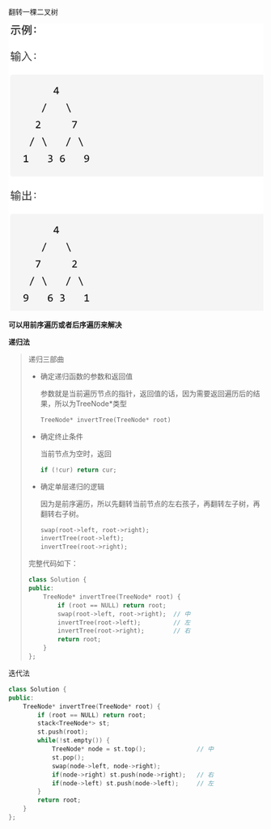 翻转一棵二叉树

![226.翻转二叉树](20210203192644329.png)





**可以用前序遍历或者后序遍历来解决**



**递归法**

> 递归三部曲
>
> * 确定递归函数的参数和返回值
>
>   参数就是当前遍历节点的指针，返回值的话，因为需要返回遍历后的结果，所以为TreeNode*类型
>
>   ```cpp
>   TreeNode* invertTree(TreeNode* root)
>   ```
>
>   
>
> * 确定终止条件
>
>   当前节点为空时，返回
>
>   ```cpp
>   if (!cur) return cur;
>   ```
>
> * 确定单层递归的逻辑
>
>   因为是前序遍历，所以先翻转当前节点的左右孩子，再翻转左子树，再翻转右子树。
>
>   ```cpp
>   swap(root->left, root->right);
>   invertTree(root->left);
>   invertTree(root->right);
>   ```
>
> 完整代码如下：
>
> ```cpp
> class Solution {
> public:
>     TreeNode* invertTree(TreeNode* root) {
>         if (root == NULL) return root;
>         swap(root->left, root->right);  // 中
>         invertTree(root->left);         // 左
>         invertTree(root->right);        // 右
>         return root;
>     }
> };
> ```





迭代法

```cpp
class Solution {
public:
    TreeNode* invertTree(TreeNode* root) {
        if (root == NULL) return root;
        stack<TreeNode*> st;
        st.push(root);
        while(!st.empty()) {
            TreeNode* node = st.top();              // 中
            st.pop();
            swap(node->left, node->right);
            if(node->right) st.push(node->right);   // 右
            if(node->left) st.push(node->left);     // 左
        }
        return root;
    }
};
```

